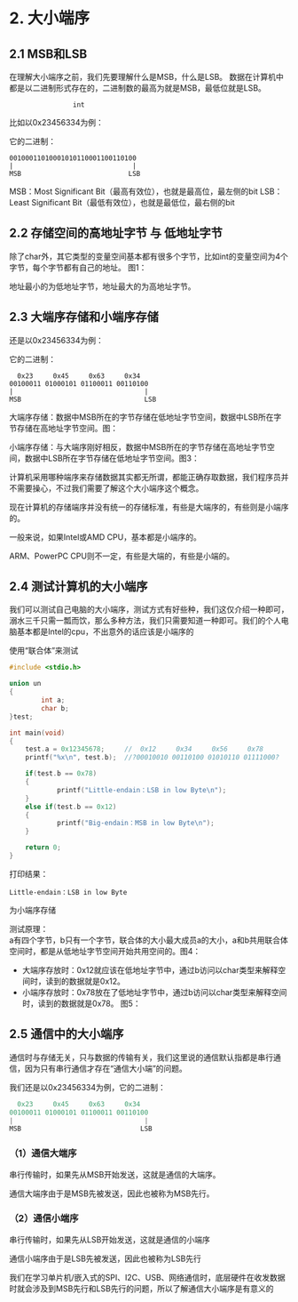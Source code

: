 # 2. 大小端序

## 2.1 MSB和LSB

在理解大小端序之前，我们先要理解什么是MSB，什么是LSB。
数据在计算机中都是以二进制形式存在的，二进制数的最高为就是MSB，最低位就是LSB。
						
                    int
比如以0x23456334为例：

它的二进制：
```shell
00100011010001010110001100110100                       
|                              |
MSB                           LSB
```

MSB：Most Significant Bit（最高有效位），也就是最高位，最左侧的bit
LSB：Least Significant Bit（最低有效位），也就是最低位，最右侧的bit
		
		
## 2.2 存储空间的高地址字节 与 低地址字节

除了char外，其它类型的变量空间基本都有很多个字节，比如int的变量空间为4个字节，每个字节都有自己的地址。
图1：

地址最小的为低地址字节，地址最大的为高地址字节。	
	
	
	
## 2.3 大端序存储和小端序存储

还是以0x23456334为例：	

它的二进制：

```shell
  0x23     0x45     0x63     0x34 
00100011 01000101 01100011 00110100                          
|                                 |
MSB                               LSB
```
大端序存储：数据中MSB所在的字节存储在低地址字节空间，数据中LSB所在字节存储在高地址字节空间。图：

小端序存储：与大端序刚好相反，数据中MSB所在的字节存储在高地址字节空间，数据中LSB所在字节存储在低地址字节空间。图3：

计算机采用哪种端序来存储数据其实都无所谓，都能正确存取数据，我们程序员并不需要操心，不过我们需要了解这个大小端序这个概念。

现在计算机的存储端序并没有统一的存储标准，有些是大端序的，有些则是小端序的。  

一般来说，如果Intel或AMD CPU，基本都是小端序的。

ARM、PowerPC CPU则不一定，有些是大端的，有些是小端的。
	
			
## 2.4 测试计算机的大小端序

我们可以测试自己电脑的大小端序，测试方式有好些种，我们这仅介绍一种即可，溺水三千只需一瓢而饮，那么多种方法，我们只需要知道一种即可。我们的个人电脑基本都是Intel的cpu，不出意外的话应该是小端序的  
	
使用“联合体”来测试

```c
#include <stdio.h>

union un
{
        int a;
        char b;
}test;

int main(void)
{
    test.a = 0x12345678;     //  0x12     0x34     0x56     0x78
    printf("%x\n", test.b);  //?00010010 00110100 01010110 01111000?

    if(test.b == 0x78)
    {
            printf("Little-endain：LSB in low Byte\n");
    }
    else if(test.b == 0x12)
    {
            printf("Big-endain：MSB in low Byte\n");
    }

    return 0;
}
```

打印结果：  

```shell
Little-endain：LSB in low Byte
```

为小端序存储  

测试原理：  
    a有四个字节，b只有一个字节，联合体的大小最大成员a的大小，a和b共用联合体空间时，都是从低地址字节空间开始共用空间的。图4：

+ 大端序存放时：0x12就应该在低地址字节中，通过b访问以char类型来解释空间时，读到的数据就是0x12。
+ 小端序存放时：0x78放在了低地址字节中，通过b访问以char类型来解释空间时，读到的数据就是0x78。
图5：
				
## 2.5 通信中的大小端序

通信时与存储无关，只与数据的传输有关，我们这里说的通信默认指都是串行通信，因为只有串行通信才存在“通信大小端”的问题。


我们还是以0x23456334为例，它的二进制：	

```c
  0x23     0x45     0x63     0x34 
00100011 01000101 01100011 00110100                   
|                                 |
MSB                              LSB
```

### （1）通信大端序

串行传输时，如果先从MSB开始发送，这就是通信的大端序。

通信大端序由于是MSB先被发送，因此也被称为MSB先行。


### （2）通信小端序

串行传输时，如果先从LSB开始发送，这就是通信的小端序

通信小端序由于是LSB先被发送，因此也被称为LSB先行  

我们在学习单片机/嵌入式的SPI、I2C、USB、网络通信时，底层硬件在收发数据时就会涉及到MSB先行和LSB先行的问题，所以了解通信大小端序是有意义的  
